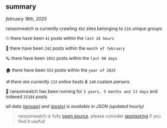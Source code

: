 
## summary
_february 18th, 2025_

ransomwatch is currently crawling `492` sites belonging to `216` unique groups

⏲ there have been `41` posts within the `last 24 hours`

🦈 there have been `242` posts within the `month of february`

🪐 there have been `1052` posts within the `last 90 days`

🏚 there have been `553` posts within the `year of 2025`

_⚙️ there are currently `115` online hosts & `140` custom parsers._

🦕 ransomwatch has been running for `3 years, 5 months and 13 days` and indexed `15184` posts

_all data  [(groups)](http://ransomwhat.telemetry.ltd/groups) and [(posts)](http://ransomwhat.telemetry.ltd/posts) is available in JSON (updated hourly)_

> ransomwatch is fully [open source](https://github.com/joshhighet/ransomwatch#ransomwatch--). please consider [sponsoring](https://github.com/sponsors/joshhighet) if you find it useful!
